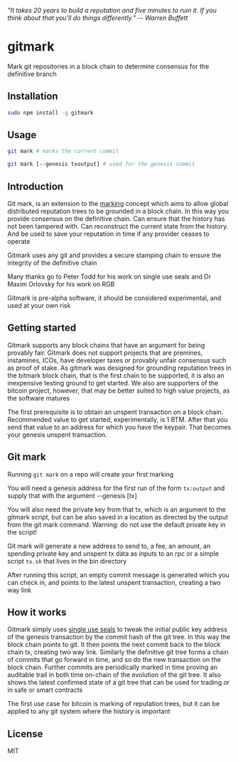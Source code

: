 _"It takes 20 years to build a reputation and five minutes to ruin it. If you think about that you'll do things differently." -- Warren Buffett_

# gitmark

Mark git repositories in a block chain to determine consensus for the definitive branch

## Installation

```sh
sudo npm install -g gitmark
```

## Usage

```bash
git mark # marks the current commit

git mark [--genesis txoutput] # used for the genesis commit
```

## Introduction

Git mark, is an extension to the [marking](https://github.com/project-bitmark/marking/wiki) concept which aims to allow global distributed reputation trees to be grounded in a block chain. In this way you provide consensus on the definitive chain. Can ensure that the history has not been tampered with. Can reconstruct the current state from the history. And be used to save your reputation in time if any provider ceases to operate

Gitmark uses any git and provides a secure stamping chain to ensure the integrity of the definitive chain

Many thanks go to Peter Todd for his work on single use seals and Dr Maxim Orlovsky for his work on RGB

Gitmark is pre-alpha software, it should be considered experimental, and used at your own risk

## Getting started

Gitmark supports any block chains that have an argument for being provably fair. Gitmark does not support projects that are premines, instamines, ICOs, have developer taxes or provably unfair consensus such as proof of stake. As gitmark was designed for grounding reputation trees in the bitmark block chain, that is the first chain to be supported, it is also an inexpensive testing ground to get started. We also are supporters of the bitcoin project, however, that may be better suited to high value projects, as the software matures

The first prerequisite is to obtain an unspent transaction on a block chain. Recommended value to get started, experimentally, is 1 BTM. After that you send that value to an address for which you have the keypair. That becomes your genesis unspent transaction.

## Git mark

Running `git mark` on a repo will create your first marking

You will need a genesis address for the first run of the form `tx:output` and supply that with the argument --genesis [tx]

You will also need the private key from that tx, which is an argument to the gitmark script, but can be also saved in a location as directed by the output from the git mark command. Warning: do not use the default private key in the script!

Git mark will generate a new address to send to, a fee, an amount, an spending private key and unspent tx data as inputs to an rpc or a simple script `tx.sh` that lives in the bin directory

After running this script, an empty commit message is generated which you can check in, and points to the latest unspent transaction, creating a two way link

## How it works

Gitmark simply uses [single use seals](https://petertodd.org/2017/scalable-single-use-seal-asset-transfer) to tweak the initial public key address of the genesis transaction by the commit hash of the git tree. In this way the block chain points to git. It then points the next commit back to the block chain tx, creating two way link. Similarly the definitive git tree forms a chain of commits that go forward in time, and so do the new transaction on the block chain. Further commits are periodically marked in time proving an auditable trail in both time on-chain of the evolution of the git tree. It also shows the latest confirmed state of a git tree that can be used for trading or in safe or smart contracts

The first use case for bitcoin is marking of reputation trees, but it can be applied to any git system where the history is important

## License

MIT
